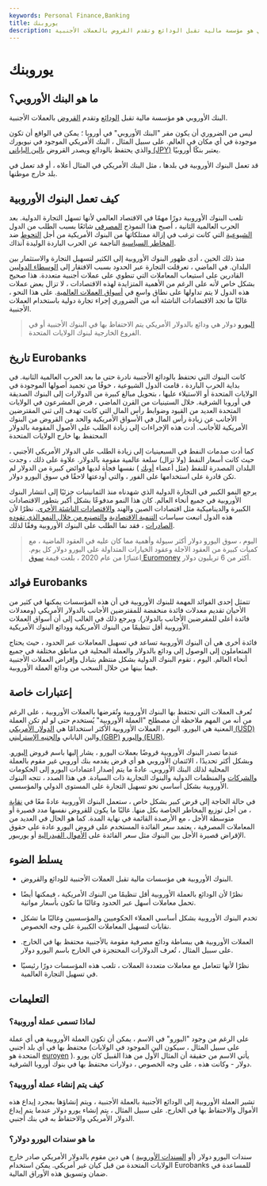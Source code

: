 ```yaml
---
keywords: Personal Finance,Banking
title: يوروبنك
description: البنك الأوروبي هو مؤسسة مالية تقبل الودائع وتقدم القروض بالعملات الأجنبية.
---
```


# يوروبنك
## ما هو البنك الأوروبي؟

البنك الأوروبي هو مؤسسة مالية تقبل [الودائع](/deposit) وتقدم [القروض](/loan) بالعملات الأجنبية.

ليس من الضروري أن يكون مقر "البنك الأوروبي" في أوروبا ؛ يمكن في الواقع أن تكون موجودة في أي مكان في العالم. على سبيل المثال ، البنك الأمريكي الموجود في نيويورك والذي يحتفظ بالودائع ويصدر القروض [بالين الياباني (JPY)](/jpy-japanese-yen) يعتبر بنكًا أوروبيًا.

قد تعمل البنوك الأوروبية في بلدها ، مثل البنك الأمريكي في المثال أعلاه ، أو قد تعمل في بلد خارج موطنها.

## كيف تعمل البنوك الأوروبية

تلعب البنوك الأوروبية دورًا مهمًا في الاقتصاد العالمي لأنها تسهل التجارة الدولية. بعد الحرب العالمية الثانية ، أصبح هذا النموذج [المصرفي](/bank) شائعًا بسبب الطلب من الدول [الشيوعية](/communism) التي كانت ترغب في إزالة ممتلكاتها من البنوك الأمريكية من أجل [التحوط](/hedge) ضد [المخاطر السياسية](/politicalrisk) الناجمة عن الحرب الباردة الوليدة آنذاك.

منذ ذلك الحين ، أدى ظهور البنوك الأوروبية إلى الكثير لتسهيل التجارة والاستثمار بين البلدان. في الماضي ، تعرقلت التجارة عبر الحدود بسبب الافتقار إلى [الوسطاء الدوليين](/financialintermediary) القادرين على استيعاب المعاملات التي تنطوي على عملات أجنبية متعددة. هذا صحيح بشكل خاص لأنه على الرغم من الأهمية المتزايدة لهذه الاقتصادات ، لا تزال بعض عملات هذه الدول لا يتم تداولها على نطاق واسع في [أسواق العملات العالمية](/forex-currency-trading-training). على هذا النحو ، غالبًا ما تجد الاقتصادات الناشئة أنه من الضروري إجراء تجارة دولية باستخدام العملات الأجنبية.

> [اليورو](/eurodollar) دولار هي ودائع بالدولار الأمريكي يتم الاحتفاظ بها في البنوك الأجنبية أو في الفروع الخارجية لبنوك الولايات المتحدة.

>

## تاريخ Eurobanks

كانت البنوك التي تحتفظ بالودائع الأجنبية نادرة حتى ما بعد الحرب العالمية الثانية. في بداية الحرب الباردة ، قامت الدول الشيوعية ، خوفًا من تجميد أصولها الموجودة في الولايات المتحدة أو الاستيلاء عليها ، بتحويل مبالغ كبيرة من الدولارات إلى البنوك الصديقة في أوروبا الشرقية. خلال الستينيات من القرن الماضي ، فرض المشرعون في الولايات المتحدة العديد من القيود وضوابط رأس المال التي كانت تهدف إلى ثني المقترضين الأجانب عن زيادة رأس المال في الأسواق الأمريكية والحد من القروض من البنوك الأمريكية للأجانب. أدت هذه الإجراءات إلى زيادة الطلب على الأصول المقومة بالدولار المحتفظ بها خارج الولايات المتحدة

كما أدت صدمات النفط في السبعينيات إلى زيادة الطلب على الدولار الأمريكي الأجنبي ، حيث كانت أسعار النفط (ولا تزال) سلعة عالمية مقومة بالدولار. علاوة على ذلك ، وجدت البلدان المصدرة للنفط (مثل أعضاء [أوبك](/opec) ) نفسها فجأة لديها فوائض كبيرة من الدولار لم تكن قادرة على استخدامها على الفور ، والتي أودعتها لاحقًا في سوق اليورو دولار.

يرجع النمو الكبير في التجارة الدولية الذي شهدناه منذ الثمانينيات جزئيًا إلى انتشار البنوك الأوروبية في جميع أنحاء العالم. كان هذا النمو مدفوعًا بشكل أكبر بتطور الاقتصادات الكبيرة والديناميكية مثل اقتصادات الصين والهند [والاقتصادات الناشئة الأخرى](/emergingmarketeconomy). نظرًا لأن هذه الدول اتبعت سياسات [التنمية الاقتصادية](/development-economics) [والتصنيع من خلال النمو الذي تقوده الصادرات](/industrialization) ، فقد نما الطلب على البنوك الأوروبية وفقًا لذلك.

> اليوم ، سوق اليورو دولار أكثر سيولة وأهمية مما كان عليه في العقود الماضية ، مع كميات كبيرة من العقود الآجلة وعقود الخيارات المتداولة على اليورو دولار كل يوم. اعتبارًا من عام 2020 ، بلغت قيمة [سوق Euromoney](/eurocurrency) أكثر من 6 تريليون دولار.

>

## فوائد Eurobanks

تتمثل إحدى الفوائد المهمة للبنوك الأوروبية في أن هذه المؤسسات يمكنها في كثير من الأحيان تقديم معدلات فائدة منخفضة للمقترضين الأجانب بالدولار الأمريكي (ومعدلات فائدة أعلى للمقرضين الأجانب بالدولار). ويرجع ذلك في الغالب إلى أن أسواق العملات الأوروبية أقل تنظيمًا من البنوك الأمريكية وودائع البنوك الأمريكية.

فائدة أخرى هي أن البنوك الأوروبية تساعد في تسهيل المعاملات عبر الحدود ، حيث يحتاج المتعاملون إلى الوصول إلى ودائع بالدولار والعملة المحلية في مناطق مختلفة في جميع أنحاء العالم. اليوم ، تقوم البنوك الدولية بشكل منتظم بتبادل وإقراض العملات الأجنبية فيما بينها من خلال السحب من ودائع العملة الأوروبية.

## إعتبارات خاصة

تُعرف العملات التي تحتفظ بها البنوك الأوروبية وتُقرضها بالعملات الأوروبية ، على الرغم من أنه من المهم ملاحظة أن مصطلح "العملة الأوروبية" يُستخدم حتى لو لم تكن العملة المعنية هي اليورو. اليوم ، العملات الأوروبية الأكثر استخدامًا هي [الدولار الأمريكي (USD)](/usd-united-states-dollar) والين الياباني [والجنيه الإسترليني (GBP)](/gbp) [واليورو (EUR)](/euro).

عندما تصدر البنوك الأوروبية قروضًا بعملات اليورو ، يشار إليها باسم قروض [اليورو](/eurocredit). وبشكل أكثر تحديدًا ، الائتمان الأوروبي هو أي قرض يقدمه بنك أوروبي غير مقوم بالعملة المحلية لذلك البنك الأوروبي. عادةً ما يتم إصدار اعتمادات اليورو إلى الحكومات [والشركات](/corporation) والمنظمات الدولية والبنوك التجارية ذات السيادة. في هذا الصدد ، تتجه البنوك الأوروبية بشكل أساسي نحو تسهيل التجارة على المستوى الدولي والمؤسسي.

في حالة الحاجة إلى قرض كبير بشكل خاص ، ستعمل البنوك الأوروبية عادةً معًا في [نقابة](/syndicate) ، من أجل توزيع المخاطر الخاصة بكل منها. غالبًا ما يكون للقروض نفسها مدد قصيرة أو متوسطة الأجل ، مع الأرصدة القائمة في نهاية المدة. كما هو الحال في العديد من المعاملات المصرفية ، يعتمد سعر الفائدة المستخدم على قروض اليورو عادة على حقوق الإقراض قصيرة الأجل بين البنوك مثل سعر الفائدة على [الأموال الفيدرالية](/federalfundsrate) أو [يوريبور](/euribor).

## يسلط الضوء

- البنوك الأوروبية هي مؤسسات مالية تقبل العملات الأجنبية للودائع والقروض.

- نظرًا لأن الودائع بالعملة الأوروبية أقل تنظيمًا من البنوك الأمريكية ، فيمكنها أيضًا تحمل معاملات أسهل عبر الحدود وغالبًا ما تكون بأسعار مواتية.

- تخدم البنوك الأوروبية بشكل أساسي العملاء الحكوميين والمؤسسيين وغالبًا ما تشكل نقابات لتسهيل المعاملات الكبيرة على وجه الخصوص.

- العملات الأوروبية هي ببساطة ودائع مصرفية مقومة بالأجنبية محتفظ بها في الخارج. على سبيل المثال ، تُعرف الدولارات المحتجزة في الخارج باسم اليورو دولار.

- نظرًا لأنها تتعامل مع معاملات متعددة العملات ، تلعب هذه المؤسسات دورًا رئيسيًا في تسهيل التجارة العالمية.

## التعليمات

### لماذا تسمى عملة أوروبية؟

على الرغم من وجود "اليورو" في الاسم ، يمكن أن تكون العملة الأوروبية هي أي عملة محتفظ بها في أي بلد أجنبي (على سبيل المثال ، سيكون الين الموجود في الولايات المتحدة هو [euroyen](/euroyen) ). يأتي الاسم من حقيقة أن المثال الأول من هذا القبيل كان يورو دولار - وكانت هذه ، على وجه الخصوص ، دولارات محتفظ بها في بنوك أوروبا الشرقية.

### كيف يتم إنشاء عملة أوروبية؟

تشير العملة الأوروبية إلى الودائع الأجنبية بالعملة الأجنبية ، ويتم إنشاؤها بمجرد إيداع هذه الأموال والاحتفاظ بها في الخارج. على سبيل المثال ، يتم إنشاء يورو دولار عندما يتم إيداع الدولار الأمريكي والاحتفاظ به في بنك أجنبي.

### ما هو سندات اليورو دولار؟

سندات اليورو دولار (أو [السندات الأوروبية](/eurobond) ) هي دين مقوم بالدولار الأمريكي صادر خارج الولايات المتحدة من قبل كيان غير أمريكي. يمكن استخدام Eurobanks للمساعدة في ضمان وتسويق هذه الأوراق المالية.

